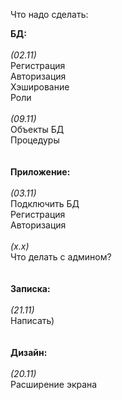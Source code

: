 Что надо сделать:

<b>БД:</b><br><br>
<i>(02.11)</i><br>
Регистрация<br>
Авторизация <br>
Хэширование<br>
Роли<br><br>
<i>(09.11)</i><br>
Объекты БД<br>
Процедуры<br>
<br><br>
<b>Приложение:</b><br><br>
<i>(03.11)</i><br>
Подключить БД <br>
Регистрация<br>
Авторизация <br><br>
<i>(x.x)</i><br>
Что делать с админом?<br>
<br><br>
<b>Записка:</b><br><br>
<i>(21.11)</i><br>
Написать) <br>
<br><br>
<b>Дизайн:</b><br><br>
<i>(20.11)</i><br>
Расширение экрана<br>
